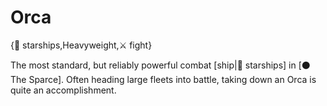 # Orca

{🚀 starships,Heavyweight,⚔️ fight}

The most standard, but reliably powerful combat [ship|🚀 starships] in [⚫ The Sparce]. Often heading large fleets into battle, taking down an Orca is quite an accomplishment.
